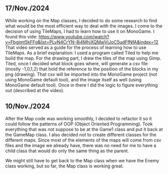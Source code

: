 
## 17/Nov./2024
While working on the Map classes, I decided to do some research to find what would be the most efficient way to deal with the images.
I come to the decision of using TileMaps, I had to learn how to use it on MonoGame.
I found this vide: https://www.youtube.com/watch?v=Fbgimt5kFFg&list=PLvN4CrYN-8i4MhiXQMajViJoC5udFfNfA&index=12
That video served as a guide for the process of learning how to use TileMaps.
As a brief explanation:
I used a program called Tiled to help me build the map. 
For the drawing part, I drew the tiles of the map using Gimp.
Tiled, once I decided what block goes where, will generate a csv file (mostly -1,0,1,2) that hold the reference to the position of the blocks in my png (drawing).
That csv will be imported into the MonoGame project (not using MonoGame default tool), and the image itself as well (using MonoGame default tool).
Once in there I did the logic to figure everything out (described at the video).

## 10/Nov./2024
After the Map code was working smoothly, I decided to refactor it so it could follow the patterns of OOP (Object Oriented Programming).
Took everything that was not suppose to be at the Game1 class and put it back at the GameMap class.
I also decided not to create different classes for the different maps. 
Since most of the elements of the maps will come from csv files and the image we already have, there was no need for me to have a child class that would do only the same thing as the parent.

We might still have to get back to the Map class when we have the Enemy class working, but so far, the Map class is working great.